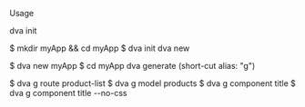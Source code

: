 Usage

dva init

$ mkdir myApp && cd myApp
$ dva init
dva new

$ dva new myApp
$ cd myApp
dva generate (short-cut alias: "g")

$ dva g route product-list
$ dva g model products
$ dva g component title
$ dva g component title --no-css
